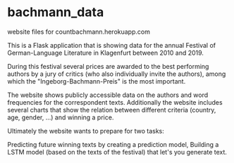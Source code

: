 # bachmann_data
website files for countbachmann.herokuapp.com

This is a Flask application that is showing data for the annual Festival of German-Language Literature in Klagenfurt between 2010 and 2019.

During this festival several prices are awarded to the best performing authors by a jury of critics (who also individually invite the authors), among which the "Ingeborg-Bachmann-Preis" is the most important.

The website shows publicly accessible data on the authors and word frequencies for the correspondent texts. Additionally the website includes several charts that show the relation between different criteria (country, age, gender, ...) and winning a price.

Ultimately the website wants to prepare for two tasks:

Predicting future winning texts by creating a prediction model,
Building a LSTM model (based on the texts of the festival) that let's you generate text.
